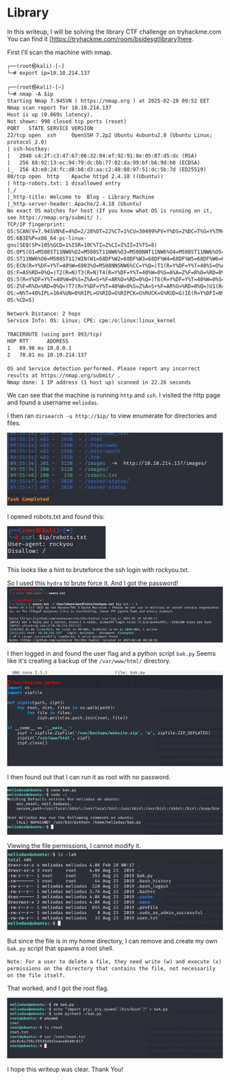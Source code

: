 # Library
In this writeup, I will be solving the library CTF challenge on tryhackme.com
You can find it [https://tryhackme.com/room/bsidesgtlibrary]here.

First I'll scan the machine with nmap.
```
┌──(root㉿kali)-[~]
└─# export ip=10.10.214.137
                                                                                                                    
┌──(root㉿kali)-[~]
└─# nmap -A $ip                                                               
Starting Nmap 7.94SVN ( https://nmap.org ) at 2025-02-28 09:52 EET
Nmap scan report for 10.10.214.137
Host is up (0.069s latency).
Not shown: 998 closed tcp ports (reset)
PORT   STATE SERVICE VERSION
22/tcp open  ssh     OpenSSH 7.2p2 Ubuntu 4ubuntu2.8 (Ubuntu Linux; protocol 2.0)
| ssh-hostkey: 
|   2048 c4:2f:c3:47:67:06:32:04:ef:92:91:8e:05:87:d5:dc (RSA)
|   256 68:92:13:ec:94:79:dc:bb:77:02:da:99:bf:b6:9d:b0 (ECDSA)
|_  256 43:e8:24:fc:d8:b8:d3:aa:c2:48:08:97:51:dc:5b:7d (ED25519)
80/tcp open  http    Apache httpd 2.4.18 ((Ubuntu))
| http-robots.txt: 1 disallowed entry 
|_/
|_http-title: Welcome to  Blog - Library Machine
|_http-server-header: Apache/2.4.18 (Ubuntu)
No exact OS matches for host (If you know what OS is running on it, see https://nmap.org/submit/ ).
TCP/IP fingerprint:
OS:SCAN(V=7.94SVN%E=4%D=2/28%OT=22%CT=1%CU=30499%PV=Y%DS=2%DC=T%G=Y%TM=67C1
OS:6B3E%P=x86_64-pc-linux-gnu)SEQ(SP=105%GCD=1%ISR=10C%TI=Z%CI=I%II=I%TS=8)
OS:OPS(O1=M508ST11NW6%O2=M508ST11NW6%O3=M508NNT11NW6%O4=M508ST11NW6%O5=M508
OS:ST11NW6%O6=M508ST11)WIN(W1=68DF%W2=68DF%W3=68DF%W4=68DF%W5=68DF%W6=68DF)
OS:ECN(R=Y%DF=Y%T=40%W=6903%O=M508NNSNW6%CC=Y%Q=)T1(R=Y%DF=Y%T=40%S=O%A=S+%
OS:F=AS%RD=0%Q=)T2(R=N)T3(R=N)T4(R=Y%DF=Y%T=40%W=0%S=A%A=Z%F=R%O=%RD=0%Q=)T
OS:5(R=Y%DF=Y%T=40%W=0%S=Z%A=S+%F=AR%O=%RD=0%Q=)T6(R=Y%DF=Y%T=40%W=0%S=A%A=
OS:Z%F=R%O=%RD=0%Q=)T7(R=Y%DF=Y%T=40%W=0%S=Z%A=S+%F=AR%O=%RD=0%Q=)U1(R=Y%DF
OS:=N%T=40%IPL=164%UN=0%RIPL=G%RID=G%RIPCK=G%RUCK=G%RUD=G)IE(R=Y%DFI=N%T=40
OS:%CD=S)

Network Distance: 2 hops
Service Info: OS: Linux; CPE: cpe:/o:linux:linux_kernel

TRACEROUTE (using port 993/tcp)
HOP RTT      ADDRESS
1   69.96 ms 10.8.0.1
2   70.81 ms 10.10.214.137

OS and Service detection performed. Please report any incorrect results at https://nmap.org/submit/ .
Nmap done: 1 IP address (1 host up) scanned in 22.26 seconds
```

We can see that the machine is running ```http``` and ```ssh```.
I visited the http page and found a username ```meliodas```.

I then ran ```dirsearch -u http://$ip/``` to view enumerate for directories and files.

![](pics/pic1.png)

I opened robots.txt and found this:

![](pics/pic2.png)

This looks like a hint to bruteforce the ssh login with rockyou.txt.

So I used this ```hydra``` to brute force it.
And I got the password!
![](pics/pic3.png)

I then logged in and found the user flag and a python script ```bak.py```
Seems like it's creating a backup of the ```/var/www/html/``` directory.

![](pics/pic4.png)

I then found out that I can run it as root with no password.

![](pics/pic5.png)

Viewing the file permissions, I cannot modify it.
![](pics/pic6.png)

But since the file is in my home directory, I can remove and create my own ```bak.py``` script that spawns a root shell.

```
Note: For a user to delete a file, they need write (w) and execute (x) permissions on the directory that contains the file, not necessarily on the file itself.
```
That worked, and I got the root flag.

![](pics/pic7.png)

I hope this writeup was clear.
Thank You!

